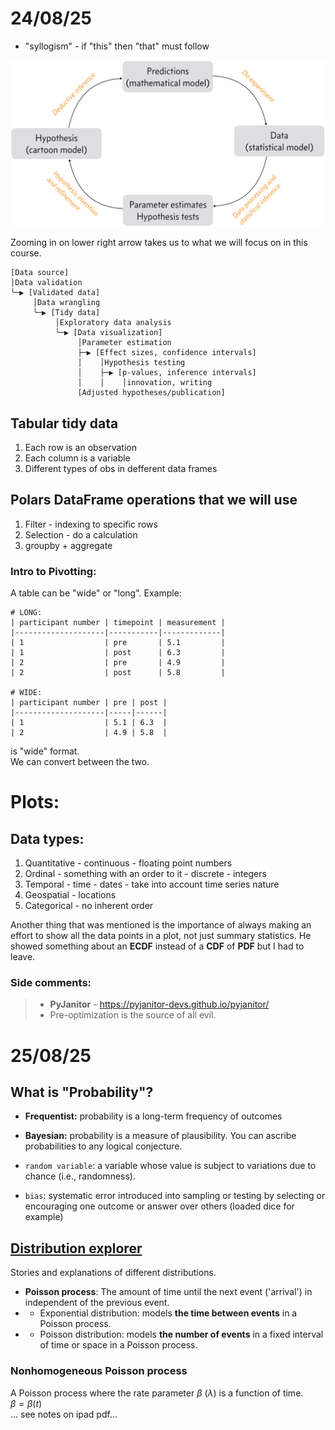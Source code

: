# 24/08/25

- "syllogism" - if "this" then "that" must follow

![cycle of science](./images/cycle_of_science.png)

Zooming in on lower right arrow takes us to what we will focus on in this course.
```
[Data source]
│Data validation
╰─▶ [Validated data]
     │Data wrangling
     ╰─▶ [Tidy data]
          │Exploratory data analysis
          ╰─▶ [Data visualization]
               │Parameter estimation
               ├─▶ [Effect sizes, confidence intervals]
               │    │Hypothesis testing
               │    ├─▶ [p-values, inference intervals]
               │    │    │innovation, writing
               [Adjusted hypotheses/publication]
```


## Tabular tidy data
1. Each row is an observation
2. Each column is a variable
3. Different types of obs in defferent data frames

## Polars DataFrame operations that we will use
1. Filter - indexing to specific rows
2. Selection - do a calculation
3. groupby + aggregate

### Intro to Pivotting:
A table can be "wide" or "long".
Example:
```
# LONG:
| participant number | timepoint | measurement |
|--------------------|-----------|-------------|
| 1                  | pre       | 5.1         |
| 1                  | post      | 6.3         |
| 2                  | pre       | 4.9         |
| 2                  | post      | 5.8         |

# WIDE:
| participant number | pre | post |
|--------------------|-----|------|
| 1                  | 5.1 | 6.3  |
| 2                  | 4.9 | 5.8  |
```
is "wide" format.<br>
We can convert between the two.

# Plots:
## Data types:
1. Quantitative - continuous - floating point numbers
2. Ordinal - something with an order to it - discrete - integers
3. Temporal - time - dates - take into account time series nature
4. Geospatial - locations
5. Categorical - no inherent order

Another thing that was mentioned is the importance of always making an effort to show all the data points in a plot, not just summary statistics. He showed something about an **ECDF** instead of a **CDF** of **PDF** but I had to leave.

### Side comments:
> - **PyJanitor** - https://pyjanitor-devs.github.io/pyjanitor/
> - Pre-optimization is the source of all evil.

# 25/08/25
## What is "Probability"?
- **Frequentist:** probability is a long-term frequency of outcomes
- **Bayesian:** probability is a measure of plausibility. You can ascribe probabilities to any logical conjecture.


- `random variable`: a variable whose value is subject to variations due to chance (i.e., randomness).
- `bias`: systematic error introduced into sampling or testing by selecting or encouraging one outcome or answer over others (loaded dice for example)

## [Distribution explorer](https://distribution-explorer.github.io/)
Stories and explanations of different distributions.

- **Poisson process**: The amount of time until the next event ('arrival') in independent of the previous event.
- - Exponential distribution: models **the time between events** in a Poisson process.
- - Poisson distribution: models **the number of events** in a fixed interval of time or space in a Poisson process.

### Nonhomogeneous Poisson process
A Poisson process where the rate parameter $\beta$ ($\lambda$) is a function of time.<br>
$\beta = \beta(t)$<br>
... see notes on ipad pdf...